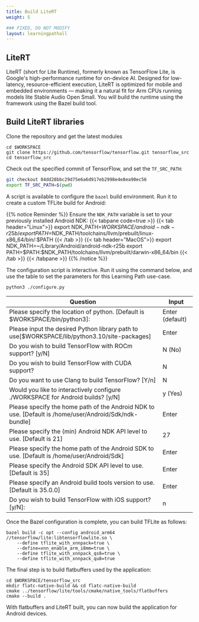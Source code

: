 ```yaml
---
title: Build LiteRT
weight: 5

### FIXED, DO NOT MODIFY
layout: learningpathall
---
```


## LiteRT

LiteRT (short for Lite Runtime), formerly known as TensorFlow Lite, is Google's high-performance runtime for on-device AI. Designed for low-latency, resource-efficient execution, LiteRT is optimized for mobile and embedded environments — making it a natural fit for Arm CPUs running models lite Stable Audio Open Small. You will build the runtime using the framework using the Bazel build tool.

## Build LiteRT libraries

Clone the repository and get the latest modules

```console
cd $WORKSPACE
git clone https://github.com/tensorflow/tensorflow.git tensorflow_src
cd tensorflow_src
```

Check out the specified commit of TensorFlow, and set the `TF_SRC_PATH`:
```bash
git checkout 84dd28bbc29d75e6a6d917eb2998e4e8ea90ec56
export TF_SRC_PATH=$(pwd)
```

A script is available to configure the `bazel` build environment. Run it to create a custom TFLite build for Android:

{{% notice Reminder %}}
Ensure the `NDK_PATH` variable is set to your previously installed Android NDK:
{{< tabpane code=true >}}
  {{< tab header="Linux">}}
export NDK_PATH=$WORKSPACE/android-ndk-r25b/
export PATH=$NDK_PATH/toolchains/llvm/prebuilt/linux-x86_64/bin/:$PATH
  {{< /tab >}}
  {{< tab header="MacOS">}}
export NDK_PATH=~/Library/Android/android-ndk-r25b
export PATH=$PATH:$NDK_PATH/toolchains/llvm/prebuilt/darwin-x86_64/bin
  {{< /tab >}}
{{< /tabpane >}}
{{% /notice  %}}

The configuration script is interactive. Run it using the command below, and use the table to set the parameters for this Learning Path use-case.

```bash
python3 ./configure.py
```

|Question|Input|
|---|---|
|Please specify the location of python. [Default is $WORKSPACE/bin/python3]:| Enter (default) |
|Please input the desired Python library path to use[$WORKSPACE/lib/python3.10/site-packages] | Enter |
|Do you wish to build TensorFlow with ROCm support? [y/N]|N (No)|
|Do you wish to build TensorFlow with CUDA support?|N|
|Do you want to use Clang to build TensorFlow? [Y/n]|N|
|Would you like to interactively configure ./WORKSPACE for Android builds? [y/N]|y (Yes) |
|Please specify the home path of the Android NDK to use. [Default is /home/user/Android/Sdk/ndk-bundle]| Enter |
|Please specify the (min) Android NDK API level to use. [Default is 21] | 27 |
|Please specify the home path of the Android SDK to use. [Default is /home/user/Android/Sdk]| Enter |
|Please specify the Android SDK API level to use.  [Default is 35]| Enter |
|Please specify an Android build tools version to use.  [Default is 35.0.0]| Enter |
|Do you wish to build TensorFlow with iOS support? [y/N]:| n |

Once the Bazel configuration is complete, you can build TFLite as follows:

```console
bazel build -c opt --config android_arm64 //tensorflow/lite:libtensorflowlite.so \
    --define tflite_with_xnnpack=true \
    --define=xnn_enable_arm_i8mm=true \
    --define tflite_with_xnnpack_qs8=true \
    --define tflite_with_xnnpack_qu8=true
```

The final step is to build flatbuffers used by the application:
```
cd $WORKSPACE/tensorflow_src
mkdir flatc-native-build && cd flatc-native-build
cmake ../tensorflow/lite/tools/cmake/native_tools/flatbuffers
cmake --build .
```

With flatbuffers and LiteRT built, you can now build the application for Android devices.








